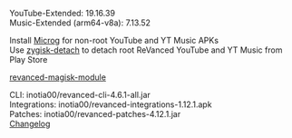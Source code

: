 YouTube-Extended: 19.16.39  
Music-Extended (arm64-v8a): 7.13.52  

Install [Microg](https://github.com/ReVanced/GmsCore/releases) for non-root YouTube and YT Music APKs  
Use [zygisk-detach](https://github.com/j-hc/zygisk-detach) to detach root ReVanced YouTube and YT Music from Play Store  

[revanced-magisk-module](https://github.com/j-hc/revanced-magisk-module)
  
CLI: inotia00/revanced-cli-4.6.1-all.jar  
Integrations: inotia00/revanced-integrations-1.12.1.apk  
Patches: inotia00/revanced-patches-4.12.1.jar  
[Changelog](https://github.com/inotia00/revanced-patches/releases/tag/v4.12.1)  
